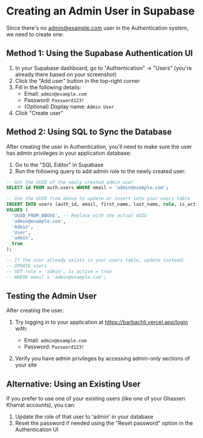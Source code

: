 # Creating an Admin User in Supabase

Since there's no admin@example.com user in the Authentication system, we need to create one:

## Method 1: Using the Supabase Authentication UI

1. In your Supabase dashboard, go to "Authentication" → "Users" (you're already there based on your screenshot)
2. Click the "Add user" button in the top-right corner
3. Fill in the following details:
   - Email: `admin@example.com`
   - Password: `Password123!`
   - (Optional) Display name: `Admin User`
4. Click "Create user"

## Method 2: Using SQL to Sync the Database

After creating the user in Authentication, you'll need to make sure the user has admin privileges in your application database:

1. Go to the "SQL Editor" in Supabase
2. Run the following query to add admin role to the newly created user:

```sql
-- Get the UUID of the newly created admin user
SELECT id FROM auth.users WHERE email = 'admin@example.com';

-- Use the UUID from above to update or insert into your users table
INSERT INTO users (auth_id, email, first_name, last_name, role, is_active)
VALUES (
  'UUID_FROM_ABOVE', -- Replace with the actual UUID
  'admin@example.com',
  'Admin',
  'User',
  'admin',
  true
);

-- If the user already exists in your users table, update instead:
-- UPDATE users
-- SET role = 'admin', is_active = true
-- WHERE email = 'admin@example.com';
```

## Testing the Admin User

After creating the user:

1. Try logging in to your application at https://barbachli.vercel.app/login with:
   - Email: `admin@example.com`
   - Password: `Password123!`

2. Verify you have admin privileges by accessing admin-only sections of your site

## Alternative: Using an Existing User

If you prefer to use one of your existing users (like one of your Ghassen Kharrat accounts), you can:

1. Update the role of that user to 'admin' in your database
2. Reset the password if needed using the "Reset password" option in the Authentication UI 